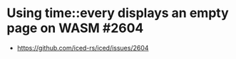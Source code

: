 # Using time::every displays an empty page on WASM  #2604
- https://github.com/iced-rs/iced/issues/2604
